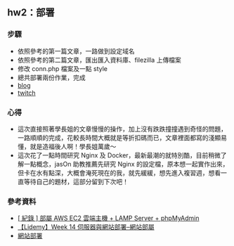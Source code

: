 ## hw2：部署
### 步驟
- 依照參考的第一篇文章，一路做到設定域名
- 依照參考的第二篇文章，匯出匯入資料庫、filezilla 上傳檔案
- 修改 conn.php 檔案及一點 style
- 總共部署兩份作業，完成
- [blog](http://angelinahsu.tw/blog/index.php)
- [twitch](http://angelinahsu.tw/twitch/index.html)

### 心得
- 這次直接照著學長姐的文章慢慢的操作，加上沒有跌跌撞撞遇到奇怪的問題，一路順順的完成，花較長時間大概就是等折扣碼而已，文章裡面都寫的淺顯易懂，就是造福後人啊！學長姐萬歲～
- 這次花了一點時間研究 Nginx 及 Docker，最新最潮的就特別酷，目前稍微了解一點概念，jasOn 助教推薦先研究 Nginx 的設定檔，原本想一起實作出來，但卡在水有點深，大概會淹死現在的我，就先緩緩，想先進入複習週，想看一直等待自己的題材，這部分留到下次吧！

### 參考資料
- [[ 紀錄 ] 部屬 AWS EC2 雲端主機 + LAMP Server + phpMyAdmin](https://mtr04-note.coderbridge.io/2020/09/15/-%E7%B4%80%E9%8C%84-%08-%E9%83%A8%E5%B1%AC-aws-ec2-%E9%9B%B2%E7%AB%AF%E4%B8%BB%E6%A9%9F-/)
- [【Lidemy】Week 14 伺服器與網站部署–網站部屬](https://hackmd.io/@gBsS-IZnRwict4gxZ0zLhg/HJ1cl17vv)
- [網站部署](https://hackmd.io/VP6Jq8d0Ru-jVGiO94w-Yw?view)